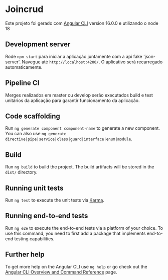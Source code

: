 # Joincrud

Este projeto foi gerado com [Angular CLI](https://github.com/angular/angular-cli) version 16.0.0 e utilizando o node 18

## Development server

Rode `npm start` para iniciar a aplicação juntamente com a api fake 'json-server'. 
Navegue até  `http://localhost:4200/`. O aplicativo será recarregado automaticamente.

## Pipeline CI

Merges realizados em master ou develop serão executados build e test unitários da aplicação para garantir funcionamento da aplicação.

## Code scaffolding

Run `ng generate component component-name` to generate a new component. You can also use `ng generate directive|pipe|service|class|guard|interface|enum|module`.

## Build

Run `ng build` to build the project. The build artifacts will be stored in the `dist/` directory.

## Running unit tests

Run `ng test` to execute the unit tests via [Karma](https://karma-runner.github.io).

## Running end-to-end tests

Run `ng e2e` to execute the end-to-end tests via a platform of your choice. To use this command, you need to first add a package that implements end-to-end testing capabilities.

## Further help

To get more help on the Angular CLI use `ng help` or go check out the [Angular CLI Overview and Command Reference](https://angular.io/cli) page.
